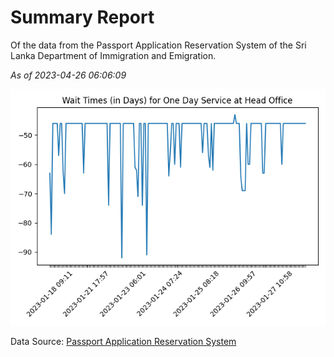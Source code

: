 # Summary Report

Of the data from the Passport Application Reservation System of the Sri Lanka Department of Immigration and Emigration.

*As of 2023-04-26 06:06:09*

![Wait Time Chart](summary.wait_time_chart.png)

Data Source: [Passport Application Reservation System](https://eservices.immigration.gov.lk:8443/appointment/pages/reservationApplication.xhtml)